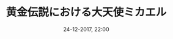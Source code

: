 ---
title: 黄金伝説における大天使ミカエル
menu: 黄金伝説
created: 04-10-2017, 12:15
date: 24-12-2017, 22:00
modified: 25-02-2018, 00:47
itempage: Article
taxonomy:
    category: [docs, ja]
content:
    items:
       '@taxonomy':
         category: [legende-doree, ja]
    order:
        by: default
        dir: asc
    limit: 1
    pagination: true
metadata:
   description: 'モン・サン＝ミシェルの歴史に関係する大天使ミカエルが出現するヤコブス・デ・ウォラギネが著わした黄金伝説（ラテン語では、レゲンダ・アウレア）139章の文書との紹介して、文書そのものを提供している'
   keywords: '大天使ミカエル, 黄金伝説, 139章, モン・サン＝ミシェル, ヤコブス・デ・ヴォラギネ, レゲンダ・アウレア'
   image: legende-doree_700x883.jpg
   image_height: 700
   image_width: 883
   image_title: "大天使ミカエルの祝祭、ベリー公のいとも豪華なる時祷書"
   image_legend: "1411年~1416年の間ベリー公ジャン1世のためにランブール兄弟たちに制作された《ベリー公のいとも豪華なる時祷書》の《典礼年の時祷章》の部分から引用された現在65請求記号付きの史料としてシャンティイ城（フランス）のコンデ美術館の図書館に保管されていて、干潮のモン・サン＝ミシェルの上に大天使ミカエルと竜装の闘いが表わされている飾細密画。七人の天使たちがミニアチュアを囲んで、さまざまな銀色の雲から出るメダルのなかから場面をにている。下と左にあるそのなかの一人がベリー公の紋章を持っている。"
   'twitter:card' : summary
significantlinks: ["https://ja.wikipedia.org/wiki/モン・サン＝ミシェル", "https://ja.wikipedia.org/wiki/ミカエル", "https://ja.wikipedia.org/wiki/レゲンダ・アウレア", "https://ja.wikipedia.org/wiki/ヤコブス・デ・ウォラギネ", "https://ja.wikipedia.org/wiki/レゲンダ・アウレア"]
specialty: ["フランス歴史", "キリスト教", "天使信仰", "黄金伝説", "大天使ミカエル", "モン・サン＝ミシェル", "ヤコブス・デ・ヴォラギネ"]
shortcode-core:
   active: true
sitemap:
   changefreq: daily
   priority: 0.9
---